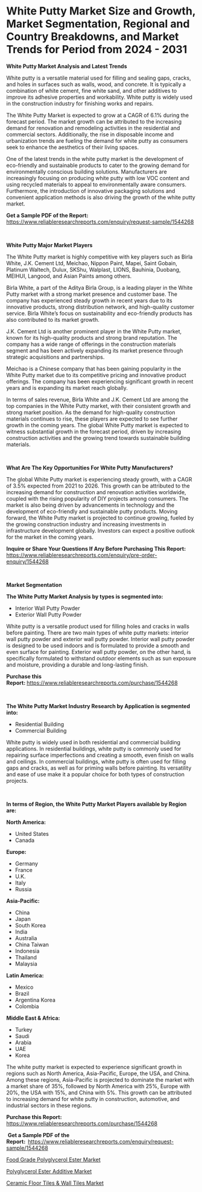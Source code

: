 <p><h1>White Putty Market Size and Growth, Market Segmentation, Regional and Country Breakdowns, and Market Trends for Period from 2024 -  2031</h1></p><p><strong>White Putty Market Analysis and Latest Trends</strong></p>
<p><p>White putty is a versatile material used for filling and sealing gaps, cracks, and holes in surfaces such as walls, wood, and concrete. It is typically a combination of white cement, fine white sand, and other additives to improve its adhesive properties and workability. White putty is widely used in the construction industry for finishing works and repairs.</p><p>The White Putty Market is expected to grow at a CAGR of 6.1% during the forecast period. The market growth can be attributed to the increasing demand for renovation and remodeling activities in the residential and commercial sectors. Additionally, the rise in disposable income and urbanization trends are fueling the demand for white putty as consumers seek to enhance the aesthetics of their living spaces.</p><p>One of the latest trends in the white putty market is the development of eco-friendly and sustainable products to cater to the growing demand for environmentally conscious building solutions. Manufacturers are increasingly focusing on producing white putty with low VOC content and using recycled materials to appeal to environmentally aware consumers. Furthermore, the introduction of innovative packaging solutions and convenient application methods is also driving the growth of the white putty market.</p></p>
<p><strong>Get a Sample PDF of the Report:&nbsp;</strong> <a href="https://www.reliableresearchreports.com/enquiry/request-sample/1544268">https://www.reliableresearchreports.com/enquiry/request-sample/1544268</a></p>
<p>&nbsp;</p>
<p><strong>White Putty Major Market Players</strong></p>
<p><p>The White Putty market is highly competitive with key players such as Birla White, J.K. Cement Ltd, Meichao, Nippon Paint, Mapei, Saint Gobain, Platinum Waltech, Dulux, SKShu, Walplast, LIONS, Bauhinia, Duobang, MEIHUI, Langood, and Asian Paints among others. </p><p>Birla White, a part of the Aditya Birla Group, is a leading player in the White Putty market with a strong market presence and customer base. The company has experienced steady growth in recent years due to its innovative products, strong distribution network, and high-quality customer service. Birla White’s focus on sustainability and eco-friendly products has also contributed to its market growth.</p><p>J.K. Cement Ltd is another prominent player in the White Putty market, known for its high-quality products and strong brand reputation. The company has a wide range of offerings in the construction materials segment and has been actively expanding its market presence through strategic acquisitions and partnerships.</p><p>Meichao is a Chinese company that has been gaining popularity in the White Putty market due to its competitive pricing and innovative product offerings. The company has been experiencing significant growth in recent years and is expanding its market reach globally.</p><p>In terms of sales revenue, Birla White and J.K. Cement Ltd are among the top companies in the White Putty market, with their consistent growth and strong market position. As the demand for high-quality construction materials continues to rise, these players are expected to see further growth in the coming years. The global White Putty market is expected to witness substantial growth in the forecast period, driven by increasing construction activities and the growing trend towards sustainable building materials.</p></p>
<p>&nbsp;</p>
<p><strong>What Are The Key Opportunities For White Putty Manufacturers?</strong></p>
<p><p>The global White Putty market is experiencing steady growth, with a CAGR of 3.5% expected from 2021 to 2026. This growth can be attributed to the increasing demand for construction and renovation activities worldwide, coupled with the rising popularity of DIY projects among consumers. The market is also being driven by advancements in technology and the development of eco-friendly and sustainable putty products. Moving forward, the White Putty market is projected to continue growing, fueled by the growing construction industry and increasing investments in infrastructure development globally. Investors can expect a positive outlook for the market in the coming years.</p></p>
<p><strong>Inquire or Share Your Questions If Any Before Purchasing This Report:</strong> <a href="https://www.reliableresearchreports.com/enquiry/pre-order-enquiry/1544268">https://www.reliableresearchreports.com/enquiry/pre-order-enquiry/1544268</a></p>
<p>&nbsp;</p>
<p><strong>Market Segmentation</strong></p>
<p><strong>The White Putty Market Analysis by types is segmented into:</strong></p>
<p><ul><li>Interior Wall Putty Powder</li><li>Exterior Wall Putty Powder</li></ul></p>
<p><p>White putty is a versatile product used for filling holes and cracks in walls before painting. There are two main types of white putty markets: interior wall putty powder and exterior wall putty powder. Interior wall putty powder is designed to be used indoors and is formulated to provide a smooth and even surface for painting. Exterior wall putty powder, on the other hand, is specifically formulated to withstand outdoor elements such as sun exposure and moisture, providing a durable and long-lasting finish.</p></p>
<p><strong>Purchase this Report:&nbsp;</strong><a href="https://www.reliableresearchreports.com/purchase/1544268">https://www.reliableresearchreports.com/purchase/1544268</a></p>
<p>&nbsp;</p>
<p><strong>The White Putty Market Industry Research by Application is segmented into:</strong></p>
<p><ul><li>Residential Building</li><li>Commercial Building</li></ul></p>
<p><p>White putty is widely used in both residential and commercial building applications. In residential buildings, white putty is commonly used for repairing surface imperfections and creating a smooth, even finish on walls and ceilings. In commercial buildings, white putty is often used for filling gaps and cracks, as well as for priming walls before painting. Its versatility and ease of use make it a popular choice for both types of construction projects.</p></p>
<p>&nbsp;</p>
<p><strong>In terms of Region, the White Putty Market Players available by Region are:</strong></p>
<p>
    <p> <strong> North America: </strong>
        <ul>
            <li>United States</li>
            <li>Canada</li>
        </ul>
        </p> 
    <p> <strong> Europe: </strong>
        <ul>
            <li>Germany</li>
            <li>France</li>
            <li>U.K.</li>
            <li>Italy</li>
            <li>Russia</li>
        </ul>
        </p> 
    <p> <strong> Asia-Pacific: </strong>
        <ul>
            <li>China</li>
            <li>Japan</li>
            <li>South Korea</li>
            <li>India</li>
            <li>Australia</li>
            <li>China Taiwan</li>
            <li>Indonesia</li>
            <li>Thailand</li>
            <li>Malaysia</li>
        </ul>
        </p> 
    <p> <strong> Latin America: </strong>
        <ul>
            <li>Mexico</li>
            <li>Brazil</li>
            <li>Argentina Korea</li>
            <li>Colombia</li>
        </ul>
        </p> 
    <p> <strong> Middle East & Africa: </strong>
        <ul>
            <li>Turkey</li>
            <li>Saudi</li>
            <li>Arabia</li>
            <li>UAE</li>
            <li>Korea</li>
        </ul>
    </p>
    </p>
<p><p>The white putty market is expected to experience significant growth in regions such as North America, Asia-Pacific, Europe, the USA, and China. Among these regions, Asia-Pacific is projected to dominate the market with a market share of 35%, followed by North America with 25%, Europe with 20%, the USA with 15%, and China with 5%. This growth can be attributed to increasing demand for white putty in construction, automotive, and industrial sectors in these regions.</p></p>
<p><strong>Purchase this Report: </strong><a href="https://www.reliableresearchreports.com/purchase/1544268">https://www.reliableresearchreports.com/purchase/1544268</a></p>
<p>&nbsp;<strong>Get a Sample PDF of the Report:&nbsp;&nbsp;</strong><a href="https://www.reliableresearchreports.com/enquiry/request-sample/1544268">https://www.reliableresearchreports.com/enquiry/request-sample/1544268</a></p>
<p><strong></strong></p>
<p><p><a href="https://view.publitas.com/reportprime-1/decoding-the-food-grade-polyglycerol-ester-market-a-deep-dive-into-the-latest-market-trends-market-segmentation-and-competitive-analysis/">Food Grade Polyglycerol Ester Market</a></p><p><a href="https://view.publitas.com/reportprime-1/polyglycerol-ester-additive-market-size-market-share-and-global-market-analysis-report-2023-2030/">Polyglycerol Ester Additive Market</a></p><p><a href="https://view.publitas.com/reportprime-1/ceramic-floor-tiles-wall-tiles-market-with-the-goal-of-estimating-the-market-size-and-future-growth-potential-of-various-market-segments-based-on-component-applications-end-user-and-region/">Ceramic Floor Tiles & Wall Tiles Market</a></p></p>